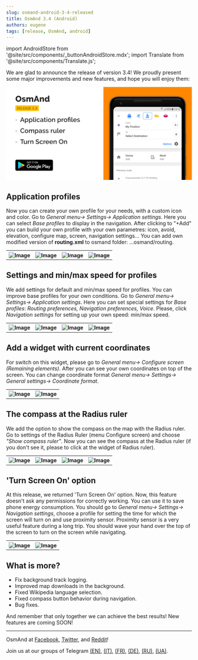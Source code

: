 ```yaml
---
slug: osmand-android-3-4-released
title: OsmAnd 3.4 (Android)
authors: eugene
tags: [release, OsmAnd, android]
---
```

import AndroidStore from '@site/src/components/_buttonAndroidStore.mdx';
import Translate from '@site/src/components/Translate.js';

We are glad to announce the release of version 3.4! We proudly present some major improvements and new features, and hope you will enjoy them:

![Release android 3-40](./17.png)

<!--truncate-->

## Application profiles

Now you can create your own profile for your needs, with a custom icon and color. Go to *General menu-> Settings-> Application settings*. Here you can select *Base profiles* to display in the navigation.
After clicking to "+Add" you can build your own profile with your own parametres: icon, avoid, elevation, configure map, screen, navigation settings...
You can add own modified version of <b>routing.xml</b> to osmand folder: ...osmand/routing.

<table>
  <tr>
    <th><img src={require('./1.jpg').default} alt="Image"/></th>
    <th><img src={require('./2.jpg').default} alt="Image"/></th>
    <th><img src={require('./3.jpg').default} alt="Image"/></th>
    <th><img src={require('./4.jpg').default} alt="Image"/></th>
      </tr>
</table> 

## Settings and min/max speed for profiles

We add settings for default and min/max speed for profiles. You can improve base profiles for your own conditions. Go to *General menu-> Settings-> Application settings*. Here you can set special settings for *Base profiles*: *Routing preferences, Navigation preferences, Voice*. Please, click *Navigation settings* for setting up your own speed: min/max speed.

<table>
  <tr>
    <th><img src={require('./5.jpg').default} alt="Image"/></th>
    <th><img src={require('./6.jpg').default} alt="Image"/></th>
    <th><img src={require('./7.jpg').default} alt="Image"/></th>
    <th><img src={require('./8.jpg').default} alt="Image"/></th>
      </tr>
</table> 

## Add a widget with current coordinates

For switch on this widget, please go to *General menu-> Configure screen (Remaining elements)*. After you can see your own coordinates on top of the screen.
You can change coordinate format  *General menu-> Settings-> General settings-> Coordinate format*.

<table>
  <tr>
    <th><img src={require('./9.jpg').default} alt="Image"/></th>
    <th><img src={require('./10.jpg').default} alt="Image"/></th>
      </tr>
</table> 

## The compass at the Radius ruler

We add the option to show the compass on the map with the Radius ruler. Go to settings of the Radius Ruler (menu Configure screen) and choose *"Show compass ruler"*. Now you can see the compass at the Radius ruler (if you don't see it, please to click at the widget of Radius ruler).

<table>
  <tr>
    <th><img src={require('./11.jpg').default} alt="Image"/></th>
    <th><img src={require('./12.jpg').default} alt="Image"/></th>
    <th><img src={require('./13.jpg').default} alt="Image"/></th>
    <th><img src={require('./14.jpg').default} alt="Image"/></th>
      </tr>
</table> 

## 'Turn Screen On' option

At this release, we returned 'Turn Screen On' option. Now, this feature doesn't ask any permissions for correctly working. You can use it to save phone energy consumption. You should go to *General menu-> Settings-> Navigation settings*, choose a profile for setting the time for which the screen will turn on and use proximity sensor.
Proximity sensor is a very useful feature during a long trip. You should wave your hand over the top of the screen to turn on the screen while navigating.


<table>
  <tr>
    <th><img src={require('./15.jpg').default} alt="Image"/></th>
    <th><img src={require('./16.jpg').default} alt="Image"/></th>
      </tr>
</table> 

## What is more?

- Fix background track logging.
- Improved map downloads in the background.
- Fixed Wikipedia language selection.
- Fixed compass button behavior during navigation.
- Bug fixes.

And remember that only together we can achieve the best results!
New features are coming SOON!


____________________________ 

<p>OsmAnd at <a href="https://www.facebook.com/osmandapp/">Facebook</a>, <a href="https://www.twitter.com/osmandapp/">Twitter</a>, and <a href="https://www.reddit.com/r/OsmAnd/">Reddit</a>!</p>
<p>Join us at our groups of Telegram <a href="https://t.me/OsmAndMaps">(EN)</a>, <a href="https://t.me/itosmand">(IT)</a>,  <a href="https://t.me/frosmand">(FR)</a>, <a href="https://t.me/deosmand">(DE)</a>, <a href="https://t.me/ruosmand">(RU)</a>, <a href="https://t.me/uaosmand">(UA)</a>.</p>



<AndroidStore/>